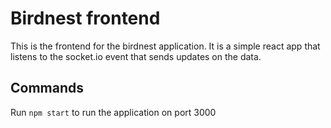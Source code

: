 # Birdnest frontend
This is the frontend for the birdnest application. It is a simple react app that listens to the socket.io event that sends updates on the data.

## Commands
Run ```npm start``` to run the application on port 3000
